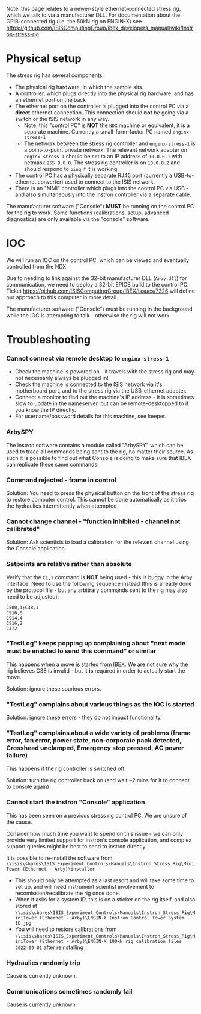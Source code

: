 Note: this page relates to a newer-style ethernet-connected stress rig, which we talk to via a manufacturer DLL. For documentation about the GPIB-connected rig (i.e. the 50kN rig on ENGIN-X) see https://github.com/ISISComputingGroup/ibex_developers_manual/wiki/Instron-stress-rig


# Physical setup

The stress rig has several components:
- The physical rig hardware, in which the sample sits.
- A controller, which plugs directly into the physical rig hardware, and has an ethernet port on the back
- The ethernet port on the controller is plugged into the control PC via a **direct** ethernet connection. This connection should **not** be going via a switch or the ISIS network in any way.
  * Note, this "control PC" is **NOT** the `NDX` machine or equivalent, it is a separate machine. Currently a small-form-factor PC named `enginx-stress-1`
  * The network between the stress rig controller and `enginx-stress-1` is a point-to-point private network. The relevant network adapter on `enginx-stress-1` should be set to an IP address of `10.0.0.1` with netmask `255.0.0.0`. The stress rig controller is on `10.0.0.2` and should respond to `ping` if it is working.
- The control PC has a physically separate RJ45 port (currently a USB-to-ethernet converter) used to connect to the ISIS network.
- There is an "MMI" controller which plugs into the control PC via USB - and also simultaneously into the instron controller via a separate cable.

The manufacturer software ("Console") **MUST** be running on the control PC for the rig to work. Some functions (calibrations, setup, advanced diagnostics) are only available via the "console" software.

# IOC

We will run an IOC on the control PC, which can be viewed and eventually controlled from the NDX.

Due to needing to link against the 32-bit manufacturer DLL (`Arby.dll`) for communication, we need to deploy a 32-bit EPICS build to the control PC. Ticket https://github.com/ISISComputingGroup/IBEX/issues/7326 will define our approach to this computer in more detail.

The manufacturer software ("Console") must be running in the background while the IOC is attempting to talk - otherwise the rig will not work.

# Troubleshooting

### Cannot connect via remote desktop to `enginx-stress-1`

- Check the machine is powered on - it travels with the stress rig and may not necessarily always be plugged in!
- Check the machine is connected to the ISIS network via it's motherboard port, and to the stress rig via the USB-ethernet adapter.
- Connect a monitor to find out the machine's IP address - it is sometimes slow to update in the nameserver, but can be remote-desktopped to if you know the IP directly.
- For username/password details for this machine, see keeper.

### ArbySPY

The instron software contains a module called "ArbySPY" which can be used to trace all commands being sent to the rig, no matter their source. As such it is possible to find out what Console is doing to make sure that IBEX can replicate these same commands.

### Command rejected - frame in control

Solution: You need to press the physical button on the front of the stress rig to restore computer control. This cannot be done automatically as it trips the hydraulics intermittently when attempted

### Cannot change channel - "function inhibited - channel not calibrated"

Solution: Ask scientists to load a calibration for the relevant channel using the Console application.

### Setpoints are relative rather than absolute

Verify that the `C1,1` command is **NOT** being used - this is buggy in the Arby interface. Need to use the following sequence instead (this is already done by the protocol file - but any arbitrary commands sent to the rig may also need to be adjusted):

```
C500,1;C38,1
C916,0
C914,4
C916,2
C372
```

### "TestLog" keeps popping up complaining about "next mode must be enabled to send this command" or similar

This happens when a move is started from IBEX. We are not sure why the rig believes C38 is invalid - but it **is** required in order to actually start the move.

Solution: ignore these spurious errors.

### "TestLog" complains about various things as the IOC is started

Solution: ignore these errors - they do not impact functionality.

### "TestLog" complains about a wide variety of problems (frame error, fan error, power state, non-corporate pack detected, Crosshead unclamped, Emergency stop pressed, AC power failure)

This happens if the rig controller is switched off. 

Solution: turn the rig controller back on (and wait ~2 mins for it to connect to console again)

### Cannot start the instron "Console" application

This has been seen on a previous stress rig control PC. We are unsure of the cause.

Consider how much time you want to spend on this issue - we can only provide very limited support for instron's console application, and complex support queries might be best to send to instron directly.

It is possible to re-install the software from `\\isis\shares\ISIS_Experiment_Controls\Manuals\Instron_Stress_Rig\MiniTower (Ethernet - Arby)\installer`
- This should only be attempted as a last resort and will take some time to set up, and will need instrument scientist involvement to recomission/recalibrate the rig once done.
- When it asks for a system ID, this is on a sticker on the rig itself, and also stored at `\\isis\shares\ISIS_Experiment_Controls\Manuals\Instron_Stress_Rig\MiniTower (Ethernet - Arby)\ENGIN-X Instron Control Tower System ID.jpg`
- You will need to restore calibrations from `\\isis\shares\ISIS_Experiment_Controls\Manuals\Instron_Stress_Rig\MiniTower (Ethernet - Arby)\ENGIN-X 100kN rig calibration files 2022-09-01` after reinstalling

### Hydraulics randomly trip

Cause is currently unknown.

### Communications sometimes randomly fail

Cause is currently unknown.